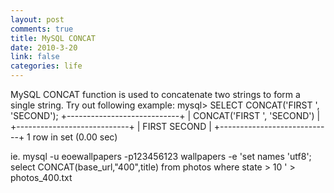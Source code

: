 ```yaml
--- 
layout: post
comments: true
title: MySQL CONCAT
date: 2010-3-20
link: false
categories: life
---
```

MySQL CONCAT function is used to concatenate two strings to form a single string. Try out following example:
mysql> SELECT CONCAT('FIRST ', 'SECOND');
+----------------------------+
| CONCAT('FIRST ', 'SECOND') |
+----------------------------+
| FIRST SECOND               |
+----------------------------+
1 row in set (0.00 sec)

ie.
mysql -u eoewallpapers -p123456123 wallpapers -e 'set names 'utf8'; select CONCAT(base_url,"400",title) from photos where state > 10 ' > photos_400.txt
